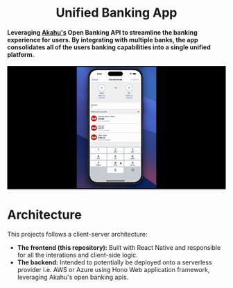 <h1 align="center">
    Unified Banking App
</h1>
<h4>
Leveraging <a href=https://www.akahu.nz/ target="_blank">Akahu's</a> Open Banking API to streamline the banking experience for users. By integrating with multiple banks, the app consolidates all of the users banking capabilities into a single unified platform.
</h4>

<div align="center">
  <img src="mobile/public/demo.gif" alt="Demo GIF" />
</div>

# Architecture

This projects follows a client-server architecture:

- **The frontend (this repository):** Built with React Native and responsible for all the interations and client-side logic.
- **The backend:** Intended to potentially be deployed onto a serverless provider i.e. AWS or Azure using Hono Web application framework, leveraging Akahu's open banking apis.
